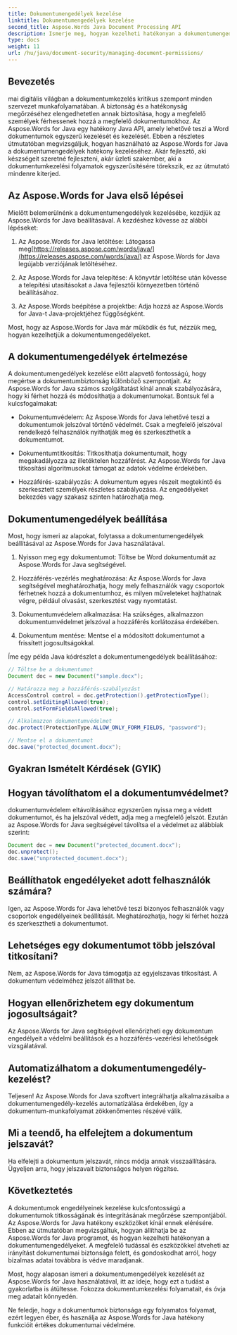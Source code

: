 ```yaml
---
title: Dokumentumengedélyek kezelése
linktitle: Dokumentumengedélyek kezelése
second_title: Aspose.Words Java Document Processing API
description: Ismerje meg, hogyan kezelheti hatékonyan a dokumentumengedélyeket az Aspose.Words for Java használatával. Ez az átfogó útmutató lépésről lépésre tartalmaz utasításokat és példákat a forráskódra.
type: docs
weight: 11
url: /hu/java/document-security/managing-document-permissions/
---
```


## Bevezetés

mai digitális világban a dokumentumkezelés kritikus szempont minden szervezet munkafolyamatában. A biztonság és a hatékonyság megőrzéséhez elengedhetetlen annak biztosítása, hogy a megfelelő személyek férhessenek hozzá a megfelelő dokumentumokhoz. Az Aspose.Words for Java egy hatékony Java API, amely lehetővé teszi a Word dokumentumok egyszerű kezelését és kezelését. Ebben a részletes útmutatóban megvizsgáljuk, hogyan használható az Aspose.Words for Java a dokumentumengedélyek hatékony kezeléséhez. Akár fejlesztő, aki készségeit szeretné fejleszteni, akár üzleti szakember, aki a dokumentumkezelési folyamatok egyszerűsítésére törekszik, ez az útmutató mindenre kiterjed.

## Az Aspose.Words for Java első lépései

Mielőtt belemerülnénk a dokumentumengedélyek kezelésébe, kezdjük az Aspose.Words for Java beállításával. A kezdéshez kövesse az alábbi lépéseket:

1.  Az Aspose.Words for Java letöltése: Látogassa meg[https://releases.aspose.com/words/java/](https://releases.aspose.com/words/java/) az Aspose.Words for Java legújabb verziójának letöltéséhez.

2. Az Aspose.Words for Java telepítése: A könyvtár letöltése után kövesse a telepítési utasításokat a Java fejlesztői környezetben történő beállításához.

3. Az Aspose.Words beépítése a projektbe: Adja hozzá az Aspose.Words for Java-t Java-projektjéhez függőségként.

Most, hogy az Aspose.Words for Java már működik és fut, nézzük meg, hogyan kezelhetjük a dokumentumengedélyeket.

## A dokumentumengedélyek értelmezése

A dokumentumengedélyek kezelése előtt alapvető fontosságú, hogy megértse a dokumentumbiztonság különböző szempontjait. Az Aspose.Words for Java számos szolgáltatást kínál annak szabályozására, hogy ki férhet hozzá és módosíthatja a dokumentumokat. Bontsuk fel a kulcsfogalmakat:

- Dokumentumvédelem: Az Aspose.Words for Java lehetővé teszi a dokumentumok jelszóval történő védelmét. Csak a megfelelő jelszóval rendelkező felhasználók nyithatják meg és szerkeszthetik a dokumentumot.

- Dokumentumtitkosítás: Titkosíthatja dokumentumait, hogy megakadályozza az illetéktelen hozzáférést. Az Aspose.Words for Java titkosítási algoritmusokat támogat az adatok védelme érdekében.

- Hozzáférés-szabályozás: A dokumentum egyes részeit megtekintő és szerkesztett személyek részletes szabályozása. Az engedélyeket bekezdés vagy szakasz szinten határozhatja meg.

## Dokumentumengedélyek beállítása

Most, hogy ismeri az alapokat, folytassa a dokumentumengedélyek beállításával az Aspose.Words for Java használatával.

1. Nyisson meg egy dokumentumot: Töltse be Word dokumentumát az Aspose.Words for Java segítségével.

2. Hozzáférés-vezérlés meghatározása: Az Aspose.Words for Java segítségével meghatározhatja, hogy mely felhasználók vagy csoportok férhetnek hozzá a dokumentumhoz, és milyen műveleteket hajthatnak végre, például olvasást, szerkesztést vagy nyomtatást.

3. Dokumentumvédelem alkalmazása: Ha szükséges, alkalmazzon dokumentumvédelmet jelszóval a hozzáférés korlátozása érdekében.

4. Dokumentum mentése: Mentse el a módosított dokumentumot a frissített jogosultságokkal.

Íme egy példa Java kódrészlet a dokumentumengedélyek beállításához:

```java
// Töltse be a dokumentumot
Document doc = new Document("sample.docx");

// Határozza meg a hozzáférés-szabályozást
AccessControl control = doc.getProtection().getProtectionType();
control.setEditingAllowed(true);
control.setFormFieldsAllowed(true);

// Alkalmazzon dokumentumvédelmet
doc.protect(ProtectionType.ALLOW_ONLY_FORM_FIELDS, "password");

// Mentse el a dokumentumot
doc.save("protected_document.docx");
```

## Gyakran Ismételt Kérdések (GYIK)

## Hogyan távolíthatom el a dokumentumvédelmet?

dokumentumvédelem eltávolításához egyszerűen nyissa meg a védett dokumentumot, és ha jelszóval védett, adja meg a megfelelő jelszót. Ezután az Aspose.Words for Java segítségével távolítsa el a védelmet az alábbiak szerint:

```java
Document doc = new Document("protected_document.docx");
doc.unprotect();
doc.save("unprotected_document.docx");
```

## Beállíthatok engedélyeket adott felhasználók számára?

Igen, az Aspose.Words for Java lehetővé teszi bizonyos felhasználók vagy csoportok engedélyeinek beállítását. Meghatározhatja, hogy ki férhet hozzá és szerkesztheti a dokumentumot.

## Lehetséges egy dokumentumot több jelszóval titkosítani?

Nem, az Aspose.Words for Java támogatja az egyjelszavas titkosítást. A dokumentum védelméhez jelszót állíthat be.

## Hogyan ellenőrizhetem egy dokumentum jogosultságait?

Az Aspose.Words for Java segítségével ellenőrizheti egy dokumentum engedélyeit a védelmi beállítások és a hozzáférés-vezérlési lehetőségek vizsgálatával.

## Automatizálhatom a dokumentumengedély-kezelést?

Teljesen! Az Aspose.Words for Java szoftvert integrálhatja alkalmazásaiba a dokumentumengedély-kezelés automatizálása érdekében, így a dokumentum-munkafolyamat zökkenőmentes részévé válik.

## Mi a teendő, ha elfelejtem a dokumentum jelszavát?

Ha elfelejti a dokumentum jelszavát, nincs módja annak visszaállítására. Ügyeljen arra, hogy jelszavait biztonságos helyen rögzítse.

## Következtetés

A dokumentumok engedélyeinek kezelése kulcsfontosságú a dokumentumok titkosságának és integritásának megőrzése szempontjából. Az Aspose.Words for Java hatékony eszközöket kínál ennek elérésére. Ebben az útmutatóban megvizsgáltuk, hogyan állíthatja be az Aspose.Words for Java programot, és hogyan kezelheti hatékonyan a dokumentumengedélyeket. A megfelelő tudással és eszközökkel átveheti az irányítást dokumentumai biztonsága felett, és gondoskodhat arról, hogy bizalmas adatai továbbra is védve maradjanak.

Most, hogy alaposan ismeri a dokumentumengedélyek kezelését az Aspose.Words for Java használatával, itt az ideje, hogy ezt a tudást a gyakorlatba is átültesse. Fokozza dokumentumkezelési folyamatait, és óvja meg adatait könnyedén.

Ne feledje, hogy a dokumentumok biztonsága egy folyamatos folyamat, ezért legyen éber, és használja az Aspose.Words for Java hatékony funkcióit értékes dokumentumai védelmére.